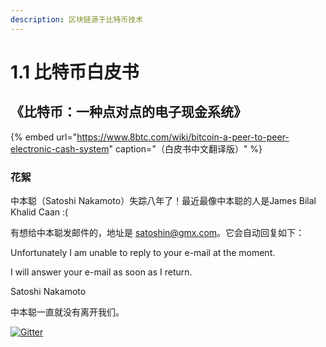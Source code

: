```yaml
---
description: 区块链源于比特币技术
---
```


# 1.1 比特币白皮书

## 《比特币：一种点对点的电子现金系统》

{% embed url="https://www.8btc.com/wiki/bitcoin-a-peer-to-peer-electronic-cash-system" caption="（白皮书中文翻译版）" %}

### 花絮

中本聪（Satoshi Nakamoto）失踪八年了！最近最像中本聪的人是James Bilal Khalid Caan :\(

有想给中本聪发邮件的，地址是 satoshin@gmx.com。它会自动回复如下：

Unfortunately I am unable to reply to your e-mail at the moment.

I will answer your e-mail as soon as I return.

Satoshi Nakamoto

中本聪一直就没有离开我们。

[![Gitter](https://badges.gitter.im/naturaldao/区块链概论.svg)](https://gitter.im/naturaldao/区块链概论?utm_source=badge&utm_medium=badge&utm_campaign=pr-badge)


